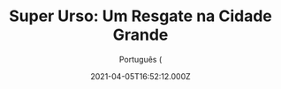 ---
id: '29ff06a7-8c7c-4a35-abe1-586693e558c1'
type: 'movie' # Filme, Série, Anime
title: "Super Urso: Um Resgate na Cidade Grande"
synopsis: ["Pai urso vive no deserto com seu filho Xi Ha, mas quando o filhote é capturado por um criminoso humano e vendido no mercado negro. Padre Urso se aventura na cidade grande para procurá-lo. Para salvar seu filho, ele se junta ao Cão Espião chamado Heng Te. O pai pode salvar o filho? Como bombardeios ainda heroicos policiais amigos para derrubar os criminosos. “Super Urso” é sobre o confronto furioso entre o pai solteiro e o espião animal, com uma aventura bem-humorada que conta o eterno tema de família e amor. Escrito por Song Xianwei",
]
originalTitle: "嘻哈英熊"
date: '2021-04-05T16:52:12.000Z'
update: '2021-04-05T16:52:12.000Z'
releaseDate: '2019-02-01T03:00:00.000Z'
imdb:
  rating: '5.1' # 8.5
  id: '' # tt0470752
duration: '1h 25 Min'
trailer:
  urls: [
    'BjKP8Hv8nfg',
  ]
tags: ['1080p']
genre: ['Animação'] #
quality: 'WEB-DL' # BluRay, WEB-DL, HDTV, WEB-DL4K, WEB-DLe
format: 'MKV' # MKV, MP4, TS
audio: 'Português, Inglês' # Dublado, Legendado, Dual Audio, Dub & Leg
subtitle: 'Português (' # Português, inglês,
size: '1.7 GB' # 4.8 GB
audioQuality: 10
videoQuality: 10
directors: []
#  - name: 'Lana Wachowski'
#    image: ''
#  - name: 'Lilly Wachowski'
#    image: ''
cast: []
#  - name: 'Keanu Reeves'
#    image: ''
#    characterName: 'Neo'
writers: []
#  - name: ''
#    image: ''
maturityRating:
  age: '' # L , 10, 12, 14, 16, 18
  topics: [''] # Violence, Illegal drugs, Inappropriate Language, Legal Drugs, Sexual Content, Extreme Violence
###########################################
download:
  
  - url: 'magnet:?xt=urn:btih:5b57a6dda1b3469b48a829b3abdb1ffce4ec6230&dn=COMANDO.TO%20-%20Super%20Urso%20-%20Um%20Resgate%20na%20Cidade%20Grande%20WEB-DL%201080p%20DUAL&tr=udp%3a%2f%2ftracker.openbittorrent.com%3a80%2fannounce&tr=udp%3a%2f%2ftracker.opentrackr.org%3a1337%2fannounce&tr=udp%3a%2f%2ftracker.coppersurfer.tk%3a6969%2fannounce&tr=udp%3a%2f%2fglotorrents.pw%3a6969%2fannounce&tr=udp%3a%2f%2ftracker4.piratux.com%3a6969%2fannounce&tr=udp%3a%2f%2fcoppersurfer.tk%3a6969%2fannounce&tr=udp%3a%2f%2fretracker.lanta-net.ru%3a2710%2fannounce&tr=udp%3a%2f%2ftracker.tiny-vps.com%3a6969%2fannounce&tr=udp%3a%2f%2fopen.stealth.si%3a80%2fannounce&tr=udp%3a%2f%2fexodus.desync.com%3a6969%2fannounce&tr=http%3a%2f%2ftracker.coppersurfer.tk%3a6969%2fannounce&tr=http%3a%2f%2fbt.careland.com.cn%3a6969%2fannounce&tr=http%3a%2f%2fexodus.desync.com%3a6969%2fannounce&tr=udp%3a%2f%2ftracker.cyberia.is%3a6969%2fannounce&tr=udp%3a%2f%2fpublic.popcorn-tracker.org%3a6969%2fannounce&tr=udp%3a%2f%2ftracker.torrent.eu.org%3a451%2fannounce&tr=udp%3a%2f%2ftracker.leechers-paradise.org%3a6969%2fannounce&tr=http%3a%2f%2fexodus.desync.com%2fannounce&tr=udp%3a%2f%2f9.rarbg.com%3a2710%2fannounce&tr=udp%3a%2f%2f9.rarbg.me%3a2780%2fannounce&tr=udp%3a%2f%2f9.rarbg.to%3a2730%2fannounce'
    resolution: '1080p' # 720p, 1080p, 4K,
    audio: 'Dual Áudio' # Dublado, Legendado, Dual Audio
    size: '' # 4.8 GB
    quality: '' # BluRay, WEB-DL
    format: '' # MKV
images:
  cover: '/assets/movies/super-urso-um-resgate-na-cidade-grande.jpg'
  background: '/assets/movies/'
---